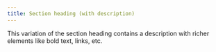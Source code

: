 ```yaml
---
title: Section heading (with description)
---
```

This variation of the section heading contains a description with richer elements like bold text, links, etc.